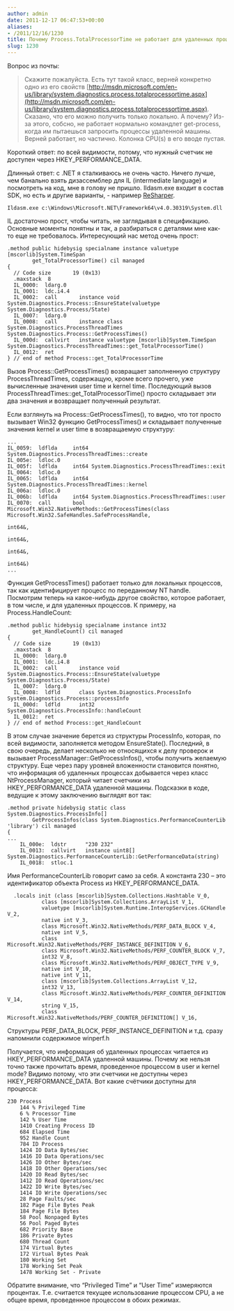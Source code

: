 ```yaml
---
author: admin
date: 2011-12-17 06:47:53+00:00
aliases:
- /2011/12/16/1230
title: Почему Process.TotalProcessorTime не работает для удаленных процессов
slug: 1230
---
```


Вопрос из почты:

> Скажите пожалуйста. Есть тут такой класс, верней конкретно одно из его свойств [http://msdn.microsoft.com/en-us/library/system.diagnostics.process.totalprocessortime.aspx](http://msdn.microsoft.com/en-us/library/system.diagnostics.process.totalprocessortime.aspx). Сказано, что его можно получить только локально. А почему? Из-за этого, собсно, не работает нормально командлет get-process, когда им пытаешься запросить процессы удаленной машины. Верней работает, но частично. Колонка CPU(s) в его вводе пустая.

Короткий ответ: по всей видимости, потому, что нужный  счетчик не доступен через HKEY_PERFORMANCE_DATA.

Длинный ответ: с .NET я сталкиваюсь не очень часто. Ничего лучше, чем банально взять дизассемблер для IL (intermediate language) и посмотреть на код, мне в голову не пришло. Ildasm.exe входит в состав SDK, но есть и другие варианты, - например [ReSharper](http://www.jetbrains.com/resharper/).

<!--more-->

```no-highlight
Ildasm.exe c:\Windows\Microsoft.NET\Framework64\v4.0.30319\System.dll
```

IL достаточно прост, чтобы читать, не заглядывая в спецификацию. Основные моменты понятны и так, а разбираться с деталями мне как-то еще не требовалось. Интересующий нас метод очень прост:

```no-highlight
.method public hidebysig specialname instance valuetype [mscorlib]System.TimeSpan 
        get_TotalProcessorTime() cil managed
{
  // Code size       19 (0x13)
  .maxstack  8
  IL_0000:  ldarg.0
  IL_0001:  ldc.i4.4
  IL_0002:  call       instance void System.Diagnostics.Process::EnsureState(valuetype System.Diagnostics.Process/State)
  IL_0007:  ldarg.0
  IL_0008:  call       instance class System.Diagnostics.ProcessThreadTimes System.Diagnostics.Process::GetProcessTimes()
  IL_000d:  callvirt   instance valuetype [mscorlib]System.TimeSpan System.Diagnostics.ProcessThreadTimes::get_TotalProcessorTime()
  IL_0012:  ret
} // end of method Process::get_TotalProcessorTime
```

Вызов Process::GetProcessTimes() возвращает заполненную структуру ProcessThreadTimes, содержащую, кроме всего прочего, уже вычисленные значения user time и kernel time. Последующий вызов ProcessThreadTimes::get_TotalProcessorTime() просто складывает эти два значения и возвращает полученный результат.

Если взглянуть на Process::GetProcessTimes(), то видно, что тот просто вызывает Win32 функцию GetProcessTimes() и складывает полученные значения kernel и user time в возвращаемую структуру:

```no-highlight
...
IL_0059:  ldflda     int64 System.Diagnostics.ProcessThreadTimes::create
IL_005e:  ldloc.0
IL_005f:  ldflda     int64 System.Diagnostics.ProcessThreadTimes::exit
IL_0064:  ldloc.0
IL_0065:  ldflda     int64 System.Diagnostics.ProcessThreadTimes::kernel
IL_006a:  ldloc.0
IL_006b:  ldflda     int64 System.Diagnostics.ProcessThreadTimes::user
IL_0070:  call       bool Microsoft.Win32.NativeMethods::GetProcessTimes(class Microsoft.Win32.SafeHandles.SafeProcessHandle,
                                                                         int64&,
                                                                         int64&,
                                                                         int64&,
                                                                         int64&)
...
```

Функция GetProcessTimes() работает только для локальных процессов, так как идентифицирует процесс по переданному NT handle. Посмотрим теперь на какое-нибудь другое свойство, которое работает, в том числе, и для удаленных процессов. К примеру, на Process.HandleCount:

```no-highlight
.method public hidebysig specialname instance int32 
        get_HandleCount() cil managed
{
  // Code size       19 (0x13)
  .maxstack  8
  IL_0000:  ldarg.0
  IL_0001:  ldc.i4.8
  IL_0002:  call       instance void System.Diagnostics.Process::EnsureState(valuetype System.Diagnostics.Process/State)
  IL_0007:  ldarg.0
  IL_0008:  ldfld      class System.Diagnostics.ProcessInfo System.Diagnostics.Process::processInfo
  IL_000d:  ldfld      int32 System.Diagnostics.ProcessInfo::handleCount
  IL_0012:  ret
} // end of method Process::get_HandleCount
```

В этом случае значение берется из структуры ProcessInfo, которая, по всей видимости, заполняется методом EnsureState(). Последний, в свою очередь, делает несколько не относящихся к делу проверок и вызывает ProcessManager::GetProcessInfos(), чтобы получить желаемую структуру. Еще через пару уровней вложенности становится понятно, что информация об удаленных процессах добывается через класс NtProcessManager, который читает счетчики из HKEY_PERFORMANCE_DATA удаленной машины. Подсказки в коде, ведущие к этому заключению выглядят вот так:

```no-highlight
.method private hidebysig static class System.Diagnostics.ProcessInfo[] 
        GetProcessInfos(class System.Diagnostics.PerformanceCounterLib 'library') cil managed
{
...
    IL_000e:  ldstr      "230 232"
    IL_0013:  callvirt   instance uint8[] System.Diagnostics.PerformanceCounterLib::GetPerformanceData(string)
    IL_0018:  stloc.1
```

Имя PerformanceCounterLib говорит само за себя. А константа 230 – это идентификатор объекта Process из HKEY_PERFORMANCE_DATA.

```no-highlight
  .locals init (class [mscorlib]System.Collections.Hashtable V_0,
           class [mscorlib]System.Collections.ArrayList V_1,
           valuetype [mscorlib]System.Runtime.InteropServices.GCHandle V_2,
           native int V_3,
           class Microsoft.Win32.NativeMethods/PERF_DATA_BLOCK V_4,
           native int V_5,
           class Microsoft.Win32.NativeMethods/PERF_INSTANCE_DEFINITION V_6,
           class Microsoft.Win32.NativeMethods/PERF_COUNTER_BLOCK V_7,
           int32 V_8,
           class Microsoft.Win32.NativeMethods/PERF_OBJECT_TYPE V_9,
           native int V_10,
           native int V_11,
           class [mscorlib]System.Collections.ArrayList V_12,
           int32 V_13,
           class Microsoft.Win32.NativeMethods/PERF_COUNTER_DEFINITION V_14,
           string V_15,
           class Microsoft.Win32.NativeMethods/PERF_COUNTER_DEFINITION[] V_16,
```

Структуры PERF_DATA_BLOCK, PERF_INSTANCE_DEFINITION и т.д. сразу напомнили содержимое winperf.h

Получается, что информация об удаленных процессах читается из HKEY_PERFORMANCE_DATA удаленной машины. Почему же нельзя точно также прочитать время, проведенное процессом в user и kernel mode? Видимо потому, что эти счетчики не доступны через HKEY_PERFORMANCE_DATA. Вот какие счётчики доступны для процесса:

```no-highlight
230 Process
	144 % Privileged Time
	6 % Processor Time
	142 % User Time
	1410 Creating Process ID
	684 Elapsed Time
	952 Handle Count
	784 ID Process
	1424 IO Data Bytes/sec
	1416 IO Data Operations/sec
	1426 IO Other Bytes/sec
	1418 IO Other Operations/sec
	1420 IO Read Bytes/sec
	1412 IO Read Operations/sec
	1422 IO Write Bytes/sec
	1414 IO Write Operations/sec
	28 Page Faults/sec
	182 Page File Bytes Peak
	184 Page File Bytes
	58 Pool Nonpaged Bytes
	56 Pool Paged Bytes
	682 Priority Base
	186 Private Bytes
	680 Thread Count
	174 Virtual Bytes
	172 Virtual Bytes Peak
	180 Working Set
	178 Working Set Peak
	1478 Working Set - Private
```

Обратите внимание, что “Privileged Time” и “User Time” измеряются процентах. Т.е. считается текущее использование процессом CPU, а не общее время, проведенное процессом в обоих режимах.
